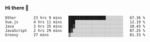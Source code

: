 ### Hi there 👋

<!--
**Hundeklemmen/Hundeklemmen** is a ✨ _special_ ✨ repository because its `README.md` (this file) appears on your GitHub profile.

Here are some ideas to get you started:

- 🔭 I’m currently working on ...
- 🌱 I’m currently learning ...
- 👯 I’m looking to collaborate on ...
- 🤔 I’m looking for help with ...
- 💬 Ask me about ...
- 📫 How to reach me: ...
- 😄 Pronouns: ...
- ⚡ Fun fact: ...
-->
<!--START_SECTION:waka-->
```text
Other        23 hrs 9 mins   █████████████████░░░░░░░░   67.36 % 
Vue.js       4 hrs 11 mins   ███░░░░░░░░░░░░░░░░░░░░░░   12.19 % 
Java         3 hrs 35 mins   ██▓░░░░░░░░░░░░░░░░░░░░░░   10.43 % 
JavaScript   2 hrs 29 mins   █▓░░░░░░░░░░░░░░░░░░░░░░░   07.25 % 
Groovy       27 mins         ▒░░░░░░░░░░░░░░░░░░░░░░░░   01.33 % 
```
<!--END_SECTION:waka-->
